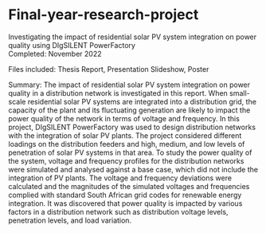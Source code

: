 # Final-year-research-project
Investigating the impact of residential solar PV system integration on power quality using DIgSILENT PowerFactory       
Completed: November 2022

Files included: 
Thesis Report,
Presentation Slideshow,
Poster
 
Summary:
The impact of residential solar PV system integration on power quality in a distribution network is investigated in this report. When small-scale residential solar PV systems are integrated into a distribution grid, the capacity of the plant and its fluctuating generation are likely to impact the power quality of the network in terms of voltage and frequency. In this project, DIgSILENT PowerFactory was used to design distribution networks with the integration of solar PV plants. The project considered different loadings on the distribution feeders and high, medium, and low levels of penetration of solar PV systems in that area. To study the power quality of the system, voltage and frequency profiles for the distribution networks were simulated and analysed against a base case, which did not include the integration of PV plants. The voltage and frequency deviations were calculated and the magnitudes of the simulated voltages and frequencies complied with standard South African grid codes for renewable energy integration. It was discovered that power quality is impacted by various factors in a distribution network such as distribution voltage levels, penetration levels, and load variation.
